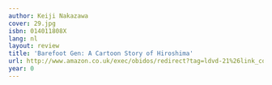 ```yaml
---
author: Keiji Nakazawa
cover: 29.jpg
isbn: 014011808X
lang: nl
layout: review
title: 'Barefoot Gen: A Cartoon Story of Hiroshima'
url: http://www.amazon.co.uk/exec/obidos/redirect?tag=ldvd-21%26link_code=xm2%26camp=2025%26creative=165953%26path=http://www.amazon.co.uk/gp/redirect.html%253fASIN=014011808X%2526tag=ldvd-21%2526lcode=xm2%2526cID=2025%2526ccmID=165953%2526location=/o/ASIN/014011808X%25253FSubscriptionId=0VJDVJ14KM0P0VXDCQ82
year: 0
---
```



